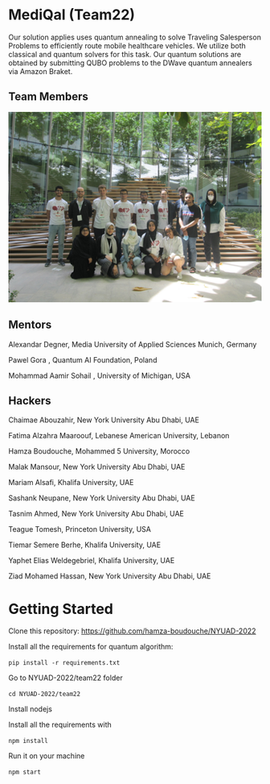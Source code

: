 # MediQal (Team22)

Our solution applies uses quantum annealing to solve Traveling Salesperson Problems to efficiently route mobile healthcare vehicles. We utilize both classical and quantum solvers for this task. Our quantum solutions are obtained by submitting QUBO problems to the DWave quantum annealers via Amazon Braket.


## Team Members
![Team Photo](./photo/team22.JPG)

## Mentors
Alexandar Degner,  Media University of Applied Sciences Munich, Germany

Pawel Gora , Quantum AI Foundation, Poland

Mohammad Aamir Sohail , University of Michigan, USA
## Hackers
Chaimae Abouzahir, New York University Abu Dhabi, UAE

Fatima Alzahra Maaroouf, Lebanese American University, Lebanon

Hamza Boudouche, Mohammed 5 University, Morocco

Malak Mansour, New York University Abu Dhabi, UAE

Mariam Alsafi, Khalifa University, UAE

Sashank Neupane, New York University Abu Dhabi, UAE

Tasnim Ahmed, New York University Abu Dhabi, UAE

Teague Tomesh, Princeton University, USA

Tiemar Semere Berhe, Khalifa University, UAE

Yaphet Elias Weldegebriel, Khalifa University, UAE

Ziad Mohamed Hassan, New York University Abu Dhabi, UAE



# Getting Started

Clone this repository: https://github.com/hamza-boudouche/NYUAD-2022

Install all the requirements for quantum algorithm:

`pip install -r requirements.txt`

Go to NYUAD-2022/team22 folder

`cd NYUAD-2022/team22`

Install nodejs

Install all the requirements with

`npm install`

Run it on your machine

`npm start`
